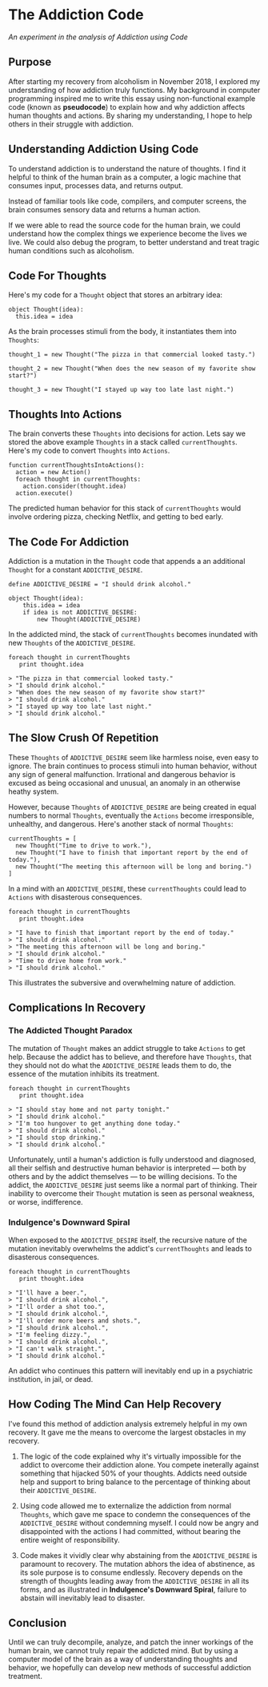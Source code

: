 # The Addiction Code

_An experiment in the analysis of Addiction using Code_

## Purpose

After starting my recovery from alcoholism in November 2018, I explored my understanding of how addiction truly functions. My background in computer programming inspired me to write this essay using non-functional example code (known as **pseudocode**) to explain how and why addiction affects human thoughts and actions. By sharing my understanding, I hope to help others in their struggle with addiction.

## Understanding Addiction Using Code

To understand addiction is to understand the nature of thoughts. I find it helpful to think of the human brain as a computer, a logic machine that consumes input, processes data, and returns output. 

Instead of familiar tools like code, compilers, and computer screens, the brain consumes sensory data and returns a human action.

If we were able to read the source code for the human brain, we could understand how the complex things we experience become the lives we live. We could also debug the program, to better understand and treat tragic human conditions such as alcoholism.

## Code For Thoughts

Here's my code for a `Thought` object that stores an arbitrary idea:

```
object Thought(idea):
  this.idea = idea
```

As the brain processes stimuli from the body, it instantiates them into `Thoughts`:

```
thought_1 = new Thought("The pizza in that commercial looked tasty.")

thought_2 = new Thought("When does the new season of my favorite show start?")

thought_3 = new Thought("I stayed up way too late last night.")
```

## Thoughts Into Actions

The brain converts these `Thoughts` into decisions for action. Lets say we stored the above example `Thoughts` in a stack called `currentThoughts`. Here's my code to convert `Thoughts` into `Actions`.

```
function currentThoughtsIntoActions():
  action = new Action()
  foreach thought in currentThoughts:
    action.consider(thought.idea)
  action.execute()
```

The predicted human behavior for this stack of `currentThoughts` would involve ordering pizza, checking Netflix, and getting to bed early.

## The Code For Addiction

Addiction is a mutation in the `Thought` code that appends a an additional `Thought` for a constant `ADDICTIVE_DESIRE`. 

```
define ADDICTIVE_DESIRE = "I should drink alcohol."

object Thought(idea):
    this.idea = idea
    if idea is not ADDICTIVE_DESIRE:
        new Thought(ADDICTIVE_DESIRE)
```

In the addicted mind, the stack of `currentThoughts` becomes inundated with new `Thoughts` of the `ADDICTIVE_DESIRE`. 

```
foreach thought in currentThoughts
   print thought.idea

> "The pizza in that commercial looked tasty."
> "I should drink alcohol."
> "When does the new season of my favorite show start?"
> "I should drink alcohol."
> "I stayed up way too late last night."
> "I should drink alcohol."
```

## The Slow Crush Of Repetition

These `Thoughts` of `ADDICTIVE_DESIRE` seem like harmless noise, even easy to ignore. The brain continues to process stimuli into human behavior, without any sign of general malfunction. Irrational and dangerous behavior is excused as being occasional and unusual, an anomaly in an otherwise heathy system.

However, because `Thoughts` of `ADDICTIVE_DESIRE` are being created in equal numbers to normal `Thoughts`, eventually the `Actions` become irresponsible, unhealthy, and dangerous. Here's another stack of normal `Thoughts`:

```
currentThoughts = [
  new Thought("Time to drive to work."),
  new Thought("I have to finish that important report by the end of today."),
  new Thought("The meeting this afternoon will be long and boring.")
]
```

In a mind with an `ADDICTIVE_DESIRE`, these `currentThoughts` could lead to `Actions` with disasterous consequences.

```
foreach thought in currentThoughts
   print thought.idea

> "I have to finish that important report by the end of today."
> "I should drink alcohol."
> "The meeting this afternoon will be long and boring."
> "I should drink alcohol."
> "Time to drive home from work."
> "I should drink alcohol."
```

This illustrates the subversive and overwhelming nature of addiction. 

## Complications In Recovery

### The Addicted Thought Paradox

The mutation of `Thought` makes an addict struggle to take `Actions` to get help. Because the addict has to believe, and therefore have `Thoughts`, that they should not do what the `ADDICTIVE_DESIRE` leads them to do, the essence of the mutation inhibits its treatment. 

```
foreach thought in currentThoughts
   print thought.idea

> "I should stay home and not party tonight."
> "I should drink alcohol."
> "I'm too hungover to get anything done today."
> "I should drink alcohol."
> "I should stop drinking."
> "I should drink alcohol."
```

Unfortunately, until a human's addiction is fully understood and diagnosed, all their selfish and destructive human behavior is interpreted — both by others and by the addict themselves — to be willing decisions. To the addict, the `ADDICTIVE_DESIRE` just seems like a normal part of thinking. Their inability to overcome their `Thought` mutation is seen as personal weakness, or worse, indifference. 

### Indulgence's Downward Spiral

When exposed to the `ADDICTIVE_DESIRE` itself, the recursive nature of the mutation inevitably overwhelms the addict's `currentThoughts` and leads to disasterous consequences.

```
foreach thought in currentThoughts
   print thought.idea

> "I'll have a beer.",
> "I should drink alcohol.",
> "I'll order a shot too.",
> "I should drink alcohol.",
> "I'll order more beers and shots.",
> "I should drink alcohol.",
> "I'm feeling dizzy.",
> "I should drink alcohol.",
> "I can't walk straight.",
> "I should drink alcohol."
```

An addict who continues this pattern will inevitably end up in a psychiatric institution, in jail, or dead.

## How Coding The Mind Can Help Recovery

I've found this method of addiction analysis extremely helpful in my own recovery. It gave me the means to overcome the largest obstacles in my recovery.

1. The logic of the code explained why it's virtually impossible for the addict to overcome their addiction alone. You compete ineterally against something that hijacked 50% of your thoughts. Addicts need outside help and support to bring balance to the percentage of thinking about their `ADDICTIVE_DESIRE`.

1. Using code allowed me to externalize the addiction from normal `Thoughts`, which gave me space to condemn the consequences of the `ADDICTIVE_DESIRE` without condemning myself. I could now be angry and disappointed with the actions I had committed, without bearing the entire weight of responsibility.

1. Code makes it vividly clear why abstaining from the `ADDICTIVE_DESIRE` is paramount to recovery. The mutation abhors the idea of abstinence, as its sole purpose is to consume endlessly. Recovery depends on the strength of thoughts leading away from the `ADDICTIVE_DESIRE` in all its forms, and as illustrated in **Indulgence's Downward Spiral**, failure to abstain will inevitably lead to disaster.

## Conclusion

Until we can truly decompile, analyze, and patch the inner workings of the human brain, we cannot truly repair the addicted mind. But by using a computer model of the brain as a way of understanding thoughts and behavior, we hopefully can develop new methods of successful addiction treatment. 

